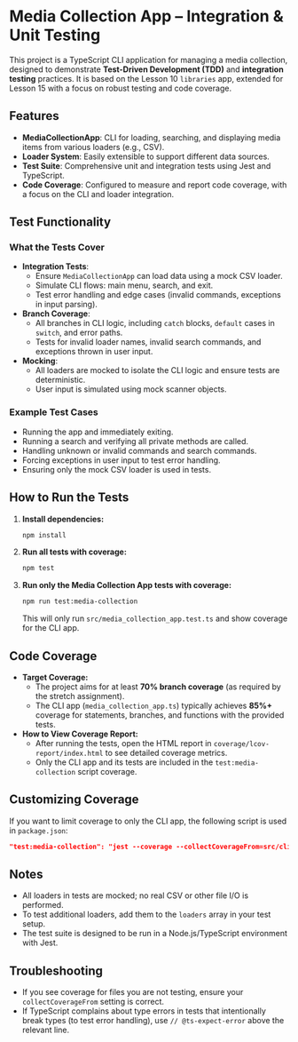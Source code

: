 # Media Collection App – Integration & Unit Testing

This project is a TypeScript CLI application for managing a media collection, designed to demonstrate **Test-Driven Development (TDD)** and **integration testing** practices. It is based on the Lesson 10 `libraries` app, extended for Lesson 15 with a focus on robust testing and code coverage.

## Features

- **MediaCollectionApp**: CLI for loading, searching, and displaying media items from various loaders (e.g., CSV).
- **Loader System**: Easily extensible to support different data sources.
- **Test Suite**: Comprehensive unit and integration tests using Jest and TypeScript.
- **Code Coverage**: Configured to measure and report code coverage, with a focus on the CLI and loader integration.

## Test Functionality

### What the Tests Cover

- **Integration Tests**:  
  - Ensure `MediaCollectionApp` can load data using a mock CSV loader.
  - Simulate CLI flows: main menu, search, and exit.
  - Test error handling and edge cases (invalid commands, exceptions in input parsing).
- **Branch Coverage**:  
  - All branches in CLI logic, including `catch` blocks, `default` cases in `switch`, and error paths.
  - Tests for invalid loader names, invalid search commands, and exceptions thrown in user input.
- **Mocking**:  
  - All loaders are mocked to isolate the CLI logic and ensure tests are deterministic.
  - User input is simulated using mock scanner objects.

### Example Test Cases

- Running the app and immediately exiting.
- Running a search and verifying all private methods are called.
- Handling unknown or invalid commands and search commands.
- Forcing exceptions in user input to test error handling.
- Ensuring only the mock CSV loader is used in tests.

## How to Run the Tests

1. **Install dependencies:**
   ```sh
   npm install
   ```

2. **Run all tests with coverage:**
   ```sh
   npm test
   ```

3. **Run only the Media Collection App tests with coverage:**
   ```sh
   npm run test:media-collection
   ```

   This will only run `src/media_collection_app.test.ts` and show coverage for the CLI app.

## Code Coverage

- **Target Coverage:**  
  - The project aims for at least **70% branch coverage** (as required by the stretch assignment).
  - The CLI app (`media_collection_app.ts`) typically achieves **85%+** coverage for statements, branches, and functions with the provided tests.
- **How to View Coverage Report:**  
  - After running the tests, open the HTML report in `coverage/lcov-report/index.html` to see detailed coverage metrics.
  - Only the CLI app and its tests are included in the `test:media-collection` script coverage.

## Customizing Coverage

If you want to limit coverage to only the CLI app, the following script is used in `package.json`:

```json
"test:media-collection": "jest --coverage --collectCoverageFrom=src/cli/media_collection_app.ts src/media_collection_app.test.ts"
```

## Notes

- All loaders in tests are mocked; no real CSV or other file I/O is performed.
- To test additional loaders, add them to the `loaders` array in your test setup.
- The test suite is designed to be run in a Node.js/TypeScript environment with Jest.

## Troubleshooting

- If you see coverage for files you are not testing, ensure your `collectCoverageFrom` setting is correct.
- If TypeScript complains about type errors in tests that intentionally break types (to test error handling), use `// @ts-expect-error` above the relevant line.

